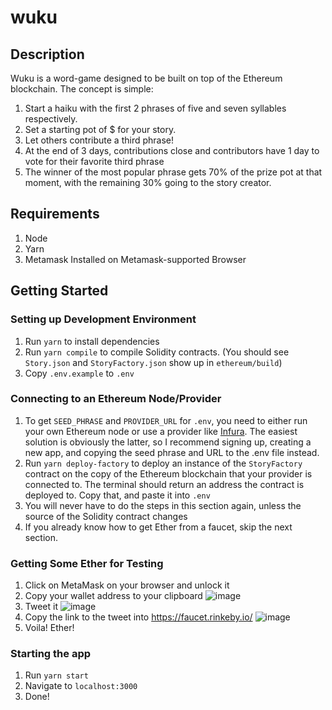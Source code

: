 # wuku

## Description
Wuku is a word-game designed to be built on top of the Ethereum blockchain. The concept is simple: 

1. Start a haiku with the first 2 phrases of five and seven syllables respectively.
2. Set a starting pot of $ for your story.
3. Let others contribute a third phrase!
4. At the end of 3 days, contributions close and contributors have 1 day to vote for their favorite third phrase
5. The winner of the most popular phrase gets 70% of the prize pot at that moment, with the remaining 30% going to the story creator.

## Requirements
1. Node
2. Yarn
3. Metamask Installed on Metamask-supported Browser

## Getting Started

### Setting up Development Environment
1. Run `yarn` to install dependencies
2. Run `yarn compile` to compile Solidity contracts. (You should see `Story.json` and `StoryFactory.json` show up in `ethereum/build`)
3. Copy `.env.example` to `.env`

### Connecting to an Ethereum Node/Provider
1. To get `SEED_PHRASE` and `PROVIDER_URL` for `.env`, you need to either run your own Ethereum node or use a provider like [Infura](https://infura.io/). The easiest solution is obviously the latter, so I recommend signing up, creating a new app, and copying the seed phrase and URL to the .env file instead.
2. Run `yarn deploy-factory` to deploy an instance of the `StoryFactory` contract on the copy of the Ethereum blockchain that your provider is connected to. The terminal should return an address the contract is deployed to. Copy that, and paste it into `.env`
3. You will never have to do the steps in this section again, unless the source of the Solidity contract changes
4. If you already know how to get Ether from a faucet, skip the next section.

### Getting Some Ether for Testing
1. Click on MetaMask on your browser and unlock it
2. Copy your wallet address to your clipboard
![image](https://user-images.githubusercontent.com/5944973/90185315-5ffee180-dd6b-11ea-810d-900fb0909dc7.png)
3. Tweet it
![image](https://user-images.githubusercontent.com/5944973/90185320-642aff00-dd6b-11ea-866f-30de1e6fa6d8.png)
4. Copy the link to the tweet into https://faucet.rinkeby.io/
![image](https://user-images.githubusercontent.com/5944973/90185920-398d7600-dd6c-11ea-9936-b8d13283303e.png)
5. Voila! Ether!

### Starting the app
1. Run `yarn start`
2. Navigate to `localhost:3000`
3. Done!
